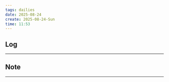 ```yaml
---
tags: dailies  
date: 2025-08-24
create: 2025-08-24-Sun
time: 11:53
---
```

## Log
---


## Note
---


